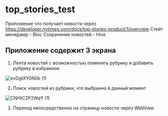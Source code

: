 # top_stories_test

Приложение что получает новости через https://developer.nytimes.com/docs/top-stories-product/1/overview
Стейт менеджер - Bloc
Сохранение новостей - Hive

## Приложение содержит 3 экрана

1. Лента новостей с возможностью поменять рубрику и добавить рубрику в избранное

![evDgIXY0N0k (1)](https://user-images.githubusercontent.com/92577632/209202813-96884975-3107-426d-85a5-fd760c96510d.jpg)

2. Поиск новостей из рубрики, что выбранна в данный момент

![CNHtC2P2WqY (1)](https://user-images.githubusercontent.com/92577632/209202898-bdded00e-0a7c-41a1-b32f-21543a1a076e.jpg)

3. Переход непосредственно на страницу новости через WebView

